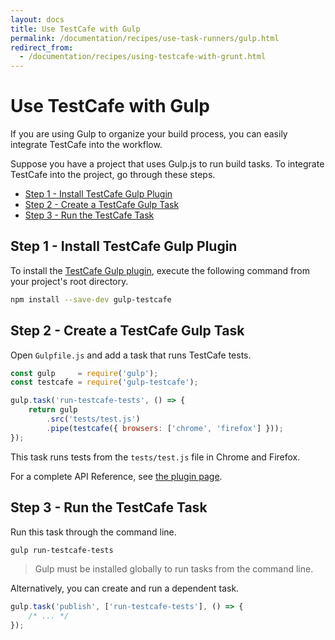 ```yaml
---
layout: docs
title: Use TestCafe with Gulp
permalink: /documentation/recipes/use-task-runners/gulp.html
redirect_from:
  - /documentation/recipes/using-testcafe-with-grunt.html
---
```

# Use TestCafe with Gulp

If you are using Gulp to organize your build process,
you can easily integrate TestCafe into the workflow.

Suppose you have a project that uses Gulp.js to run build tasks. To integrate TestCafe into the project, go through these steps.

* [Step 1 - Install TestCafe Gulp Plugin](#step-1---install-testcafe-gulp-plugin)
* [Step 2 - Create a TestCafe Gulp Task](#step-2---create-a-testcafe-gulp-task)
* [Step 3 - Run the TestCafe Task](#step-3---run-the-testcafe-task)

## Step 1 - Install TestCafe Gulp Plugin

To install the [TestCafe Gulp plugin](https://github.com/DevExpress/gulp-testcafe),
execute the following command from your project's root directory.

```sh
npm install --save-dev gulp-testcafe
```

## Step 2 - Create a TestCafe Gulp Task

Open `Gulpfile.js` and add a task that runs TestCafe tests.

```js
const gulp     = require('gulp');
const testcafe = require('gulp-testcafe');

gulp.task('run-testcafe-tests', () => {
    return gulp
        .src('tests/test.js')
        .pipe(testcafe({ browsers: ['chrome', 'firefox'] }));
});
```

This task runs tests from the `tests/test.js` file in Chrome and Firefox.

For a complete API Reference, see [the plugin page](https://github.com/DevExpress/gulp-testcafe#gulp-testcafe).

## Step 3 - Run the TestCafe Task

Run this task through the command line.

```sh
gulp run-testcafe-tests
```

> Gulp must be installed globally to run tasks from the command line.

Alternatively, you can create and run a dependent task.

```js
gulp.task('publish', ['run-testcafe-tests'], () => {
    /* ... */
});
```
